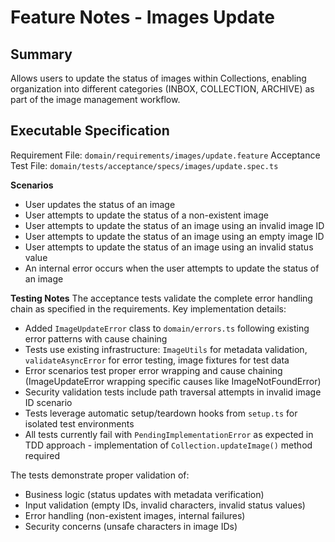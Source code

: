 # Feature Notes - Images Update

## Summary
Allows users to update the status of images within Collections, enabling organization into different categories (INBOX, COLLECTION, ARCHIVE) as part of the image management workflow.

## Executable Specification
Requirement File: `domain/requirements/images/update.feature`
Acceptance Test File: `domain/tests/acceptance/specs/images/update.spec.ts`

**Scenarios**
- User updates the status of an image
- User attempts to update the status of a non-existent image  
- User attempts to update the status of an image using an invalid image ID
- User attempts to update the status of an image using an empty image ID
- User attempts to update the status of an image using an invalid status value
- An internal error occurs when the user attempts to update the status of an image

**Testing Notes**
The acceptance tests validate the complete error handling chain as specified in the requirements. Key implementation details:

- Added `ImageUpdateError` class to `domain/errors.ts` following existing error patterns with cause chaining
- Tests use existing infrastructure: `ImageUtils` for metadata validation, `validateAsyncError` for error testing, image fixtures for test data
- Error scenarios test proper error wrapping and cause chaining (ImageUpdateError wrapping specific causes like ImageNotFoundError)
- Security validation tests include path traversal attempts in invalid image ID scenario
- Tests leverage automatic setup/teardown hooks from `setup.ts` for isolated test environments
- All tests currently fail with `PendingImplementationError` as expected in TDD approach - implementation of `Collection.updateImage()` method required

The tests demonstrate proper validation of:
- Business logic (status updates with metadata verification)
- Input validation (empty IDs, invalid characters, invalid status values)  
- Error handling (non-existent images, internal failures)
- Security concerns (unsafe characters in image IDs)